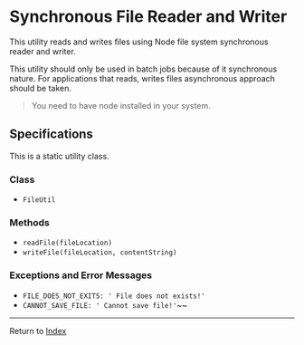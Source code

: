 # Synchronous File Reader and Writer

This utility reads and writes files using Node file system synchronous reader and writer. 

This utility should only be used in batch jobs because of it synchronous nature. For applications that reads, writes files
asynchronous approach should be taken. 

> You need to have node installed in your system.

## Specifications
This is a static utility class.

### Class
- `FileUtil`

### Methods
- `readFile(fileLocation)`
- `writeFile(fileLocation, contentString)`

### Exceptions and Error Messages
- `FILE_DOES_NOT_EXITS: ' File does not exists!'`
- `CANNOT_SAVE_FILE: ' Cannot save file!'`~~

---
Return to [Index](../../../README.md)
